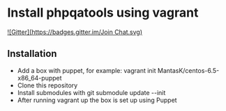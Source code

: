 Install phpqatools using vagrant
=======================================
[![Gitter](https://badges.gitter.im/Join Chat.svg)](https://gitter.im/amedice/vagrant-puppet-phpqatools?utm_source=badge&utm_medium=badge&utm_campaign=pr-badge&utm_content=badgve)

Installation
------------

* Add a box with puppet, for example: vagrant init MantasK/centos-6.5-x86_64-puppet
* Clone this repository
* Install submodules with git submodule update --init
* After running vagrant up the box is set up using Puppet
